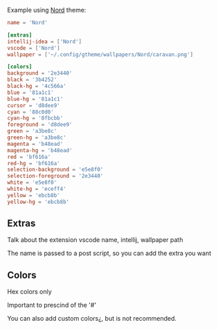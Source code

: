 Example using [Nord](https://github.com/daavidrgz/gtheme-themes/blob/main/themes/Nord.toml) theme:
```toml
name = 'Nord'

[extras]
intellij-idea = ['Nord']
vscode = ['Nord']
wallpaper = ['~/.config/gtheme/wallpapers/Nord/caravan.png']

[colors]
background = '2e3440'
black = '3b4252'
black-hg = '4c566a'
blue = '81a1c1'
blue-hg = '81a1c1'
cursor = 'd8dee9'
cyan = '88c0d0'
cyan-hg = '8fbcbb'
foreground = 'd8dee9'
green = 'a3be8c'
green-hg = 'a3be8c'
magenta = 'b48ead'
magenta-hg = 'b48ead'
red = 'bf616a'
red-hg = 'bf616a'
selection-background = 'e5e8f0'
selection-foreground = '2e3440'
white = 'e5e8f0'
white-hg = 'eceff4'
yellow = 'ebcb8b'
yellow-hg = 'ebcb8b'
```

## Extras
Talk about the extension vscode name, intellij, wallpaper path

The name is passed to a post script, so you can add the extra you want

## Colors
Hex colors only

Important to prescind of the '#'

You can also add custom colors¿, but is not recommended.

